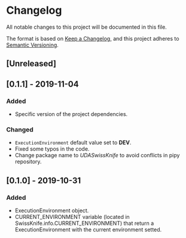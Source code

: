 # Changelog
All notable changes to this project will be documented in this file.

The format is based on [Keep a Changelog](https://keepachangelog.com/en/1.0.0/),
and this project adheres to [Semantic Versioning](https://semver.org/spec/v2.0.0.html).

## [Unreleased]


## [0.1.1] - 2019-11-04
### Added
- Specific version of the project dependencies.
  
### Changed
- `ExecutionEnvironment` default value set to **DEV**.
- Fixed some typos in the code.
- Change package name to *UDASwissKnife* to avoid conflicts in pipy repository.
  

## [0.1.0] - 2019-10-31
### Added
- ExecutionEnvironment object.
- CURRENT_ENVIRONMENT variable (located in SwissKnife.info.CURRENT_ENVIRONMENT) that return a ExecutionEnvironment with the current environment setted.